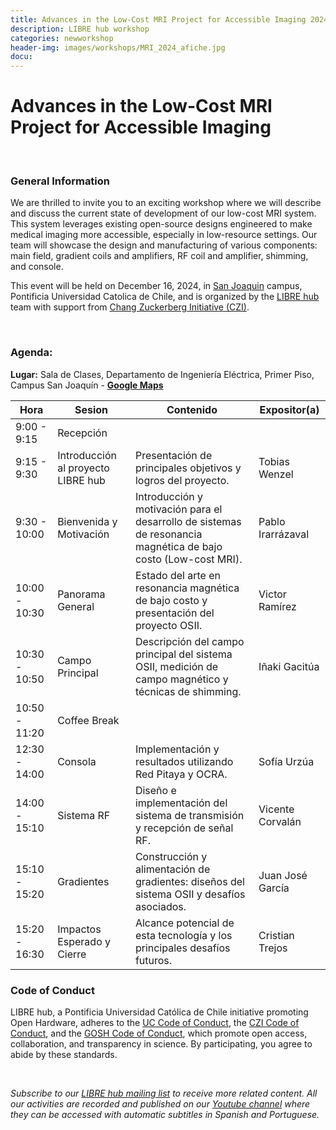 ```yaml
---
title: Advances in the Low-Cost MRI Project for Accessible Imaging 2024
description: LIBRE hub workshop
categories: newworkshop
header-img: images/workshops/MRI_2024_afiche.jpg
docu:
---
```


# Advances in the Low-Cost MRI Project for Accessible Imaging

<br>

### General Information

We are thrilled to invite you to an exciting workshop where we will describe and discuss the current state of development of our low-cost MRI system. This system leverages existing open-source designs engineered to make medical imaging more accessible, especially in low-resource settings. Our team will showcase the design and manufacturing of various components: main field, gradient coils and amplifiers, RF coil and amplifier, shimming, and console.

This event will be held on December 16, 2024, in [San Joaquin](https://www.uc.cl/universidad/nuestros-campus/san-joaquin/) campus, Pontificia Universidad Catolica de Chile, and is organized by the [LIBRE hub](https://librehub.github.io/people/) team with support from [Chang Zuckerberg Initiative (CZI)](https://chanzuckerberg.com/).

<br>

### Agenda:

**Lugar:** Sala de Clases, Departamento de Ingeniería Eléctrica, Primer Piso, Campus San Joaquín - **[Google Maps](https://maps.app.goo.gl/6tEQac63fs5Y9hqW9)**

| Hora         | Sesion                                        | Contenido                                                       |Expositor(a)   |
|--------------|-----------------------------------------------|-----------------------------------------------------------------|---------------|
| 9:00 - 9:15  | Recepción                                     |                                                                 |               |
| 9:15 - 9:30  | Introducción al proyecto LIBRE hub            | Presentación de principales objetivos y logros del proyecto.    | Tobias Wenzel |
| 9:30 - 10:00 | Bienvenida y Motivación                       | Introducción y motivación para el desarrollo de sistemas de resonancia magnética de bajo costo (Low-cost MRI).| Pablo Irarrázaval |
| 10:00 - 10:30| Panorama General                              | Estado del arte en resonancia magnética de bajo costo y presentación del proyecto OSII.| Victor Ramírez |
| 10:30 - 10:50| Campo Principal                               | Descripción del campo principal del sistema OSII, medición de campo magnético y técnicas de shimming.| Iñaki Gacitúa 
| 10:50 - 11:20| Coffee Break                                  |                                                                     |
| 12:30 - 14:00| Consola                                       | Implementación y resultados utilizando Red Pitaya y OCRA.| Sofía Urzúa |
| 14:00 - 15:10| Sistema RF                                    | Diseño e implementación del sistema de transmisión y recepción de señal RF.| Vicente Corvalán |
| 15:10 - 15:20| Gradientes                                    | Construcción y alimentación de gradientes: diseños del sistema OSII y desafíos asociados.| Juan José García |
| 15:20 - 16:30| Impactos Esperado y Cierre                    | Alcance potencial de esta tecnología y los principales desafíos futuros.| Cristian Trejos |

### Code of Conduct

LIBRE hub, a Pontificia Universidad Católica de Chile initiative promoting Open Hardware, adheres to the [UC Code of Conduct](https://www.uc.cl/codigo-de-honor/), the [CZI Code of Conduct](https://chanzuckerberg.github.io/open-science/CODE_OF_CONDUCT.html), and the [GOSH Code of Conduct](https://openhardware.science/gosh-2017/gosh-code-of-conduct/), which promote open access, collaboration, and transparency in science. By participating, you agree to abide by these standards.

<br>

*Subscribe to our [LIBRE hub mailing list](https://mailchi.mp/2efa11be3d6b/libre_hub) to receive more related content. All our activities are recorded and published on our [Youtube channel](https://www.youtube.com/channel/UCKaffupDA8KKrDE0rd668Xw) where they can be accessed with automatic subtitles in Spanish and Portuguese.*

<!--
Please register using this form:

<iframe src="https://docs.google.com/forms/d/e/1FAIpQLScYfUAg5NAJ86AedKOM3JRCp7BENNRDP6wAglx0wFJ5O3biLQ/viewform?usp=sf_link" width="640" height="3184" frameborder="0" marginheight="0" marginwidth="0">Loading…</iframe>
-->